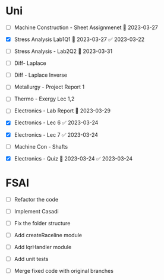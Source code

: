 # Uni
- [ ] Machine Construction - Sheet Assignmenet 📅 2023-03-27 
- [x] Stress Analysis Lab1Q1 📅 2023-03-27 ✅ 2023-03-22
- [ ] Stress Analysis - Lab2Q2 📅 2023-03-31
- [ ] Diff- Laplace
- [ ] Diff - Laplace Inverse
- [ ] Metallurgy - Project Report 1
- [ ] Thermo - Exergy Lec 1,2
- [ ] Electronics - Lab Report 📅 2023-03-29 
- [x] Electronics - Lec 6 ✅ 2023-03-24
- [x] Electronics - Lec 7 ✅ 2023-03-24
- [ ] Machine Con - Shafts
- [x] Electronics - Quiz 📅 2023-03-24 ✅ 2023-03-24


# FSAI
- [ ] Refactor the code
- [ ] Implement Casadi
- [ ] Fix the folder structure
- [ ] Add createRaceline module
- [ ] Add lqrHandler module
- [ ] Add unit tests
- [ ] Merge fixed code with original branches


